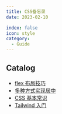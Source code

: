 ```yaml
---
title: CSS备忘录
date: 2023-02-10

index: false
icon: style
category:
  - Guide
---
```


## Catalog

- [flex 布局技巧](FlexboxLayoutTechniques.md)
- [多种方式实现居中](DifferentMethodsToAchieveCentering.md)
- [CSS 基本常识](CSSFundamentals.md)
- [Tailwind 入门](TailwindCSS01.md)
